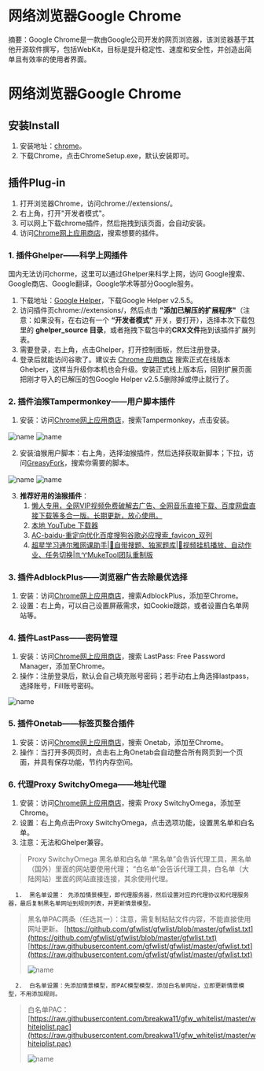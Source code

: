 # 网络浏览器Google Chrome

摘要：Google Chrome是一款由Google公司开发的网页浏览器，该浏览器基于其他开源软件撰写，包括WebKit，目标是提升稳定性、速度和安全性，并创造出简单且有效率的使用者界面。
<!--more-->



# 网络浏览器Google Chrome


## 安装Install

1. 安装地址：[chrome](https://www.google.cn/chrome/)。
2. 下载Chrome，点击ChromeSetup.exe，默认安装即可。

## 插件Plug-in

1. 打开浏览器Chrome，访问chrome://extensions/。
2. 右上角，打开"开发者模式"。
3. 可以网上下载chrome插件，然后拖拽到该页面，会自动安装。
4. 访问[Chrome网上应用商店](https://chrome.google.com/webstore/category/extensions)，搜索想要的插件。

### 1. 插件Ghelper——科学上网插件

国内无法访问chorme，这里可以通过Ghelper来科学上网，访问 Google搜索、Google商店、Google翻译，Google学术等部分Google服务。

1.  下载地址：[Google Helper](https://googlehelper.net/)，下载Google Helper v2.5.5。 
2.  访问插件页chrome://extensions/，然后点击 **"添加已解压的扩展程序"**（注意：如果没有，在右边有一个 **“开发者模式”** 开关，要打开），选择本次下载包里的 **ghelper_source 目录**，或者拖拽下载包中的**CRX文件**拖到该插件扩展列表。 
3.  需要登录，右上角，点击Ghelper，打开控制面板，然后注册登录。
4.  登录后就能访问谷歌了。建议去 [Chrome 应用商店](https://chrome.google.com/webstore/category/extensions) 搜索正式在线版本Ghelper，这样当升级你本机也会升级。安装正式线上版本后，回到扩展页面把刚才导入的已解压的包Google Helper v2.5.5删除掉或停止就行了。 

### 2. 插件油猴Tampermonkey——用户脚本插件

1. 安装：访问[Chrome网上应用商店](https://chrome.google.com/webstore/category/extensions)，搜索Tampermonkey，点击安装。

<img src="https://cloud-resources-data.oss-cn-chengdu.aliyuncs.com/blog/20211220141820.png" alt="name" style="zoom:100%;" align="center"/>

<img src="https://cloud-resources-data.oss-cn-chengdu.aliyuncs.com/blog/20211220141831.png" alt="name" style="zoom:100%;" align="center"/>

2. 安装油猴用户脚本：右上角，选择油猴插件，然后选择获取新脚本；下拉，访问[GreasyFork](https://greasyfork.org/)，搜索你需要的脚本。

<img src="https://cloud-resources-data.oss-cn-chengdu.aliyuncs.com/blog/20211220141838.png" alt="name" style="zoom:100%;" align="center"/>



<img src="https://cloud-resources-data.oss-cn-chengdu.aliyuncs.com/blog/20211220141848.png" alt="name" style="zoom:100%;" align="center"/>

3. **推荐好用的油猴插件**： 
   1. [懒人专用，全网VIP视频免费破解去广告、全网音乐直接下载、百度网盘直接下载等多合一版。长期更新，放心使用。](https://greasyfork.org/zh-CN/scripts/370634-%E6%87%92%E4%BA%BA%E4%B8%93%E7%94%A8-%E5%85%A8%E7%BD%91vip%E8%A7%86%E9%A2%91%E5%85%8D%E8%B4%B9%E7%A0%B4%E8%A7%A3%E5%8E%BB%E5%B9%BF%E5%91%8A-%E5%85%A8%E7%BD%91%E9%9F%B3%E4%B9%90%E7%9B%B4%E6%8E%A5%E4%B8%8B%E8%BD%BD-%E7%99%BE%E5%BA%A6%E7%BD%91%E7%9B%98%E7%9B%B4%E6%8E%A5%E4%B8%8B%E8%BD%BD%E7%AD%89%E5%A4%9A%E5%90%88%E4%B8%80%E7%89%88-%E9%95%BF%E6%9C%9F%E6%9B%B4%E6%96%B0-%E6%94%BE%E5%BF%83%E4%BD%BF%E7%94%A8)
   1. [本地 YouTube 下载器](https://greasyfork.org/zh-CN/scripts/369400-local-youtube-downloader)
   1. [AC-baidu-重定向优化百度搜狗谷歌必应搜索_favicon_双列](https://greasyfork.org/zh-CN/scripts/14178-ac-baidu-%E9%87%8D%E5%AE%9A%E5%90%91%E4%BC%98%E5%8C%96%E7%99%BE%E5%BA%A6%E6%90%9C%E7%8B%97%E8%B0%B7%E6%AD%8C%E5%BF%85%E5%BA%94%E6%90%9C%E7%B4%A2-favicon-%E5%8F%8C%E5%88%97)
   1. [超星学习通尔雅网课助手|🎈自带搜题、独家题库|🎈视频挂机播放、自动作业、任务切换|♏♈MukeTool团队重制版](https://greasyfork.org/zh-CN/scripts/426360-%E8%B6%85%E6%98%9F%E5%AD%A6%E4%B9%A0%E9%80%9A%E5%B0%94%E9%9B%85%E7%BD%91%E8%AF%BE%E5%8A%A9%E6%89%8B-%E8%87%AA%E5%B8%A6%E6%90%9C%E9%A2%98-%E7%8B%AC%E5%AE%B6%E9%A2%98%E5%BA%93-%E8%A7%86%E9%A2%91%E6%8C%82%E6%9C%BA%E6%92%AD%E6%94%BE-%E8%87%AA%E5%8A%A8%E4%BD%9C%E4%B8%9A-%E4%BB%BB%E5%8A%A1%E5%88%87%E6%8D%A2-muketool%E5%9B%A2%E9%98%9F%E9%87%8D%E5%88%B6%E7%89%88)

### 3. 插件AdblockPlus——浏览器广告去除最优选择

1. 安装：访问[Chrome网上应用商店](https://chrome.google.com/webstore/category/extensions)，搜索AdblockPlus，添加至Chrome。
2. 设置：右上角，可以自己设置屏蔽需求，如Cookie跟踪，或者设置白名单网站等。

### 4. 插件LastPass——密码管理

1. 安装：访问[Chrome网上应用商店](https://chrome.google.com/webstore/category/extensions)，搜索 LastPass: Free Password Manager，添加至Chrome。
1. 操作：注册登录后，默认会自己填充账号密码；若手动右上角选择lastpass，选择账号，Fill账号密码。

<img src="https://cloud-resources-data.oss-cn-chengdu.aliyuncs.com/blog/20211220141900.png" alt="name" style="zoom:100%;" align="center"/>

### 5. 插件Onetab——标签页整合插件

1. 安装：访问[Chrome网上应用商店](https://chrome.google.com/webstore/category/extensions)，搜索 Onetab，添加至Chrome。
2. 操作：当打开多网页时，点击右上角Onetab会自动整合所有网页到一个页面，并具有保存功能，节约内存空间。

### 6. 代理Proxy SwitchyOmega——地址代理

1. 安装：访问[Chrome网上应用商店](https://chrome.google.com/webstore/category/extensions)，搜索 Proxy SwitchyOmega，添加至Chrome。
2. 设置：右上角点击Proxy SwitchyOmega，点击选项功能，设置黑名单和白名单。
3. 注意：无法和Ghelper兼容。

> Proxy SwitchyOmega 黑名单和白名单
> “黑名单”会告诉代理工具，黑名单（国外）里面的网站要使用代理；
> “白名单”会告诉代理工具，白名单（大陆网站）里面的网站直接连接，其余使用代理。

      1.  黑名单设置： 先添加情景模型，即代理服务器，然后设置对应的代理协议和代理服务器，最后复制黑名单网址到规则列表，并更新情景模型。  

> 黑名单PAC两条（任选其一）：注意，需复制粘贴文件内容，不能直接使用网址更新。
> [https://github.com/gfwlist/gfwlist/blob/master/gfwlist.txt](https://github.com/gfwlist/gfwlist/blob/master/gfwlist.txt)
> [https://raw.githubusercontent.com/gfwlist/gfwlist/master/gfwlist.txt](https://raw.githubusercontent.com/gfwlist/gfwlist/master/gfwlist.txt)
>
> <img src="https://cloud-resources-data.oss-cn-chengdu.aliyuncs.com/blog/20211220141908.png" alt="name" style="zoom:100%;" align="center"/>

      2.  白名单设置：先添加情景模型，即PAC模型模型，添加白名单网址，立即更新情景模型，不用添加规则。  

> 白名单PAC：[https://raw.githubusercontent.com/breakwa11/gfw_whitelist/master/whiteiplist.pac](https://raw.githubusercontent.com/breakwa11/gfw_whitelist/master/whiteiplist.pac)
>
> <img src="https://cloud-resources-data.oss-cn-chengdu.aliyuncs.com/blog/20211220141917.png" alt="name" style="zoom:100%;" align="center"/>

